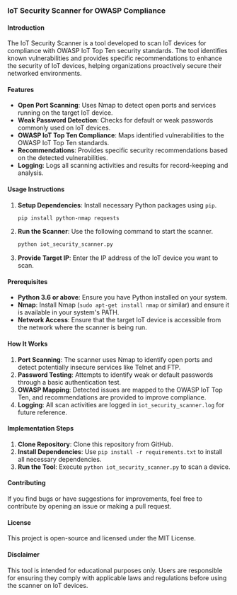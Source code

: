 ### IoT Security Scanner for OWASP Compliance

#### Introduction
The IoT Security Scanner is a tool developed to scan IoT devices for compliance with OWASP IoT Top Ten security standards. The tool identifies known vulnerabilities and provides specific recommendations to enhance the security of IoT devices, helping organizations proactively secure their networked environments.

#### Features
- **Open Port Scanning**: Uses Nmap to detect open ports and services running on the target IoT device.
- **Weak Password Detection**: Checks for default or weak passwords commonly used on IoT devices.
- **OWASP IoT Top Ten Compliance**: Maps identified vulnerabilities to the OWASP IoT Top Ten standards.
- **Recommendations**: Provides specific security recommendations based on the detected vulnerabilities.
- **Logging**: Logs all scanning activities and results for record-keeping and analysis.

#### Usage Instructions
1. **Setup Dependencies**: Install necessary Python packages using `pip`.
    ```sh
    pip install python-nmap requests
    ```
2. **Run the Scanner**: Use the following command to start the scanner.
    ```sh
    python iot_security_scanner.py
    ```
3. **Provide Target IP**: Enter the IP address of the IoT device you want to scan.

#### Prerequisites
- **Python 3.6 or above**: Ensure you have Python installed on your system.
- **Nmap**: Install Nmap (`sudo apt-get install nmap` or similar) and ensure it is available in your system's PATH.
- **Network Access**: Ensure that the target IoT device is accessible from the network where the scanner is being run.

#### How It Works
1. **Port Scanning**: The scanner uses Nmap to identify open ports and detect potentially insecure services like Telnet and FTP.
2. **Password Testing**: Attempts to identify weak or default passwords through a basic authentication test.
3. **OWASP Mapping**: Detected issues are mapped to the OWASP IoT Top Ten, and recommendations are provided to improve compliance.
4. **Logging**: All scan activities are logged in `iot_security_scanner.log` for future reference.

#### Implementation Steps
1. **Clone Repository**: Clone this repository from GitHub.
2. **Install Dependencies**: Use `pip install -r requirements.txt` to install all necessary dependencies.
3. **Run the Tool**: Execute `python iot_security_scanner.py` to scan a device.

#### Contributing
If you find bugs or have suggestions for improvements, feel free to contribute by opening an issue or making a pull request.

#### License
This project is open-source and licensed under the MIT License.

#### Disclaimer
This tool is intended for educational purposes only. Users are responsible for ensuring they comply with applicable laws and regulations before using the scanner on IoT devices.
